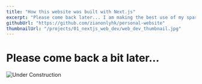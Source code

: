 ```yaml
---
title: "How this website was built with Next.js"
excerpt: "Please come back later... I am making the best use of my spare time on this..."
githubUrl: "https://github.com/zianonlyhk/personal-website"
thumbnailUrl: "/projects/01_nextjs_web_dev/web_dev_thumbnail.jpg"
---
```


# Please come back a bit later...
![Under Construction](/under_construction.jpeg "width=500")